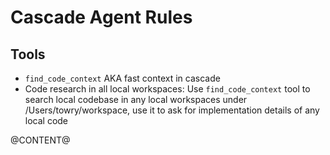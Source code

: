 # Cascade Agent Rules

## Tools

- `find_code_context` AKA fast context in cascade
- Code research in all local workspaces: Use `find_code_context` tool to search local codebase in any local workspaces under /Users/towry/workspace, use it to ask for implementation details of any local code

@CONTENT@
